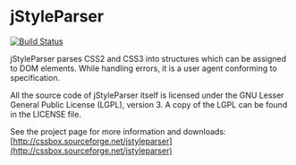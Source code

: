 jStyleParser
============

[![Build Status](https://travis-ci.org/radkovo/jStyleParser.png)](https://travis-ci.org/radkovo/jStyleParser)

jStyleParser parses CSS2 and CSS3 into structures which can be assigned to DOM elements.
While handling errors, it is a user agent conforming to specification.

All the source code of jStyleParser itself is licensed under the GNU Lesser General
Public License (LGPL), version 3. A copy of the LGPL can be found 
in the LICENSE file.

See the project page for more information and downloads:
[http://cssbox.sourceforge.net/jstyleparser](http://cssbox.sourceforge.net/jstyleparser)
